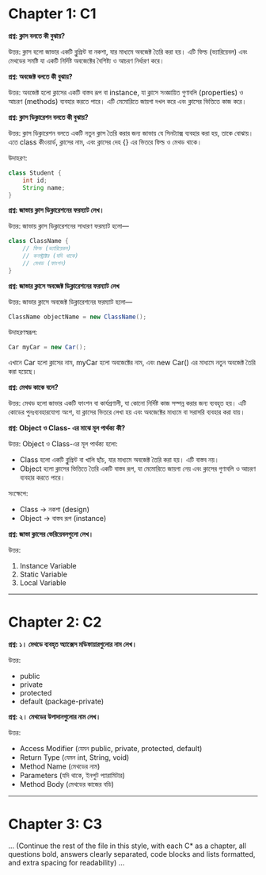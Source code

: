# Chapter 1: C1

**প্রশ্ন: ক্লাস বলতে কী বুঝায়?**

উত্তর:
ক্লাস হলো জাভার একটি ব্লুপ্রিন্ট বা নকশা, যার মাধ্যমে অবজেক্ট তৈরি করা হয়। এটি ফিল্ড (ভ্যারিয়েবল) এবং মেথডের সমষ্টি যা একটি নির্দিষ্ট অবজেক্টের বৈশিষ্ট্য ও আচরণ নির্ধারণ করে।

**প্রশ্ন: অবজেক্ট বলতে কী বুঝায়?**

উত্তর:
অবজেক্ট হলো ক্লাসের একটি বাস্তব রূপ বা instance, যা ক্লাসে সংজ্ঞায়িত গুণাবলি (properties) ও আচরণ (methods) ব্যবহার করতে পারে। এটি মেমোরিতে জায়গা দখল করে এবং ক্লাসের ভিত্তিতে কাজ করে।

**প্রশ্ন: ক্লাস ডিক্লারেশন বলতে কী বুঝায়?**

উত্তর:
ক্লাস ডিক্লারেশন বলতে একটি নতুন ক্লাস তৈরি করার জন্য জাভায় যে সিনট্যাক্স ব্যবহার করা হয়, তাকে বোঝায়। এতে class কীওয়ার্ড, ক্লাসের নাম, এবং ক্লাসের দেহ {} এর ভিতরে ফিল্ড ও মেথড থাকে।

উদাহরণ:
```java
class Student {
    int id;
    String name;
}
```

**প্রশ্ন: জাভায় ক্লাস ডিক্লারেশনের ফরম্যাট লেখ।**

উত্তর:
জাভায় ক্লাস ডিক্লারেশনের সাধারণ ফরম্যাট হলো—
```java
class ClassName {
    // ফিল্ড (ভ্যারিয়েবল)
    // কনস্ট্রাক্টর (যদি থাকে)
    // মেথড (ফাংশন)
}
```

**প্রশ্ন: জাভার ক্লাসে অবজেক্ট ডিক্লারেশনের ফরম্যাট লেখ**

উত্তর:
জাভার ক্লাসে অবজেক্ট ডিক্লারেশনের ফরম্যাট হলো—
```java
ClassName objectName = new ClassName();
```

উদাহরণস্বরূপ:
```java
Car myCar = new Car();
```
এখানে Car হলো ক্লাসের নাম, myCar হলো অবজেক্টের নাম, এবং new Car() এর মাধ্যমে নতুন অবজেক্ট তৈরি করা হয়েছে।

**প্রশ্ন: মেথড কাকে বলে?**

উত্তর:
মেথড হলো জাভার একটি ফাংশন বা কার্যপ্রণালী, যা কোনো নির্দিষ্ট কাজ সম্পন্ন করার জন্য ব্যবহৃত হয়। এটি কোডের পুনঃব্যবহারযোগ্য অংশ, যা ক্লাসের ভিতরে লেখা হয় এবং অবজেক্টের মাধ্যমে বা সরাসরি ব্যবহার করা যায়।

**প্রশ্ন: Object ও Class- এর মাঝে মূল পার্থক্য কী?**

উত্তর:
Object ও Class-এর মূল পার্থক্য হলো:
- Class হলো একটি ব্লুপ্রিন্ট বা খালি ছাঁচ, যার মাধ্যমে অবজেক্ট তৈরি করা হয়। এটি বাস্তব নয়।
- Object হলো ক্লাসের ভিত্তিতে তৈরি একটি বাস্তব রূপ, যা মেমোরিতে জায়গা নেয় এবং ক্লাসের গুণাবলি ও আচরণ ব্যবহার করতে পারে।

সংক্ষেপে:
- Class → নকশা (design)
- Object → বাস্তব রূপ (instance)

**প্রশ্ন: জাভা ক্লাসের ভেরিয়েবলগুলো লেখ।**

উত্তর:
1. Instance Variable
2. Static Variable
3. Local Variable

---

# Chapter 2: C2

**প্রশ্ন: ১। মেথডে ব্যবহৃত অ্যাক্সেস মডিফায়ারগুলোর নাম লেখ।**

উত্তর:
- public
- private
- protected
- default (package-private)

**প্রশ্ন: ২। মেথডের উপাদানগুলোর নাম লেখ।**

উত্তর:
- Access Modifier (যেমন public, private, protected, default)
- Return Type (যেমন int, String, void)
- Method Name (মেথডের নাম)
- Parameters (যদি থাকে, ইনপুট প্যারামিটার)
- Method Body (মেথডের কাজের বডি)

---

# Chapter 3: C3

... (Continue the rest of the file in this style, with each C* as a chapter, all questions bold, answers clearly separated, code blocks and lists formatted, and extra spacing for readability) ...
